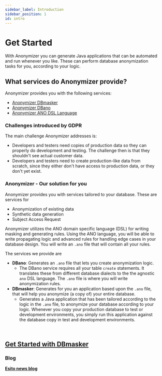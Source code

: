 ```yaml
---
sidebar_label: Introduction
sidebar_position: 1
id: intro
---
```



# Get Started

With Anonymizer you can generate Java applications that can be automated and run whenever you like. These can perform database anonymization tasks for you, according to your logic.

## What services do Anonymizer provide?

Anonymizer provides you with the following services:

- [Anonymizer DBmasker](./services/dbmasker-product.md)
- [Anonymizer DBano](./services/dbano-product.md)
- [Anonymizer ANO DSL Language](#)

### Challenges introduced by GDPR

The main challenge Anonymizer addresses is:

- Developers and testers need copies of production data so they can properly do development and testing. The challenge then is that they shouldn't see actual customer data.
- Developers and testers need to create production-like data from scratch, since they either don't have access to production data, or they don't yet exist.

### Anonymizer - Our solution for you

Anonymizer provides you with services tailored to your database. These are services for

- Anonymization of existing data
- Synthetic data generation
- Subject Access Request

Anonymizer utilizes the ANO domain specific language (DSL) for writing masking and generating rules. Using the ANO language, you will be able to write propagating logic and advanced rules for handling edge cases in your database design. You will write an `.ano` file that will contain all your rules.

The services we provide are

- **DBano**: Generates an `.ano` file that lets you create anonymization logic.
  - The DBano service requires all your table `create` statements. It translates these from different database dialects to the the agnostic `ano` DSL language. The `.ano` file is where you will write anonymization rules.
- **DBmasker**: Generates for you an application based upon the `.ano` file, that will help you anonymize (a copy of) your entire database.
  - Generates a Java application that has been tailored according to the logic in the `.ano` file, to anonymize your database according to your logic. Whenever you copy your production database to test or development environments, you simply run this application against the database copy in test and development environments.


&nbsp;

## [Get Started with DBmasker](./get-started-with-dbmasker/dbmasker-get-started-overview.md)

### Blog

**[Esito news blog](https://www.esito.no/en/news/)**
